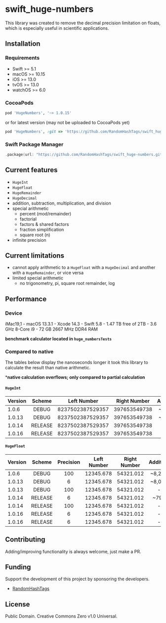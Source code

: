 # swift_huge-numbers

This library was created to remove the decimal precision limitation on floats, which is especially useful in scientific applications.

## Installation
### Requirements
- Swift >= 5.1
- macOS >= 10.15
- iOS >= 13.0
- tvOS >= 13.0
- watchOS >= 6.0
### CocoaPods
```ruby
pod 'HugeNumbers', '~> 1.0.15'
```
or for latest version (may not be uploaded to CocoaPods yet)
```ruby
pod 'HugeNumbers', :git => 'https://github.com/RandomHashTags/swift_huge-numbers.git'
```
### Swift Package Manager
```swift
.package(url: "https://github.com/RandomHashTags/swift_huge-numbers.git", from: "1.0.15")
```

## Current features
- `HugeInt`
- `HugeFloat`
- `HugeRemainder`
- `HugeDecimal`
- addition, subtraction, multiplication, and division
- special arithmetic
  - percent (mod/remainder)
  - factorial
  - factors & shared factors
  - fraction simplification
  - square root (n)
- infinite precision

## Current limitations
- cannot apply arithmetic to a `HugeFloat` with a `HugeDecimal` and another with a `HugeRemainder`, or vice versa
- limited special arithmetic
  - no trigonometry, pi, square root remainder, log
  
## Performance
### Device
iMac19,1 - macOS 13.3.1 - Xcode 14.3 - Swift 5.8 - 1.47 TB free of 2TB - 3.6 GHz 8-Core i9 - 72 GB 2667 MHz DDR4 RAM

**benchmark calculator located in `huge_numbersTests`**
### Compared to native
The tables below display the nanoseconds longer it took this library to calculate the result than native arithmetic.

\***native calculation overflows; only compared to partial calculation**
#### `HugeInt`
|Version      |Scheme           |Left Number      |Right Number     |Addition         |Subtraction      |Multiplication   |Division         |
|:------------|:---------------:|:---------------:|:---------------:|:---------------:|:---------------:|:---------------:|:---------------:|
|1.0.6        |DEBUG            |8237502387529357 |397653549738     |~2,800           |~2,400           |~43,000\*        |~225,000         |
|1.0.13       |DEBUG            |8237502387529357 |397653549738     |~2,450           |~2,350           |~38,100\*        |~208,700         |
|1.0.14       |RELEASE          |8237502387529357 |397653549738     |~170             |~200             |~3,950\*         |~15,400          |
|1.0.16       |RELEASE          |8237502387529357 |397653549738     |-                |-                |-                |~4,450           |
#### `HugeFloat`
|Version      |Scheme           |Precision        |Left Number      |Right Number     |Addition         |Subtraction      |Multiplication   |Division         |
|:------------|:---------------:|:---------------:|:---------------:|:---------------:|:---------------:|:---------------:|:---------------:|:---------------:|
|1.0.6        |DEBUG            |100              |12345.678        |54321.012        |~8,200           |~8,300           |~24,000          |~13,000,000      |
|1.0.13       |DEBUG            |6                |12345.678        |54321.012        |~8,000           |~8,300           |~22,000          |~410,000         |
|1.0.13       |DEBUG            |100              |12345.678        |54321.012        |-                |-                |-                |~9,306,000       |
|1.0.14       |RELEASE          |6                |12345.678        |54321.012        |~790             |~1,080           |~3,300           |~39,500          |
|1.0.14       |RELEASE          |100              |12345.678        |54321.012        |-                |-                |-                |~660,000         |
|1.0.16       |RELEASE          |6                |12345.678        |54321.012        |-                |-                |-                |~33,400          |
|1.0.16       |RELEASE          |6                |12345.678        |54321.012        |-                |-                |-                |~533,000         |

## Contributing
Adding/improving functionality is always welcome, just make a PR.

## Funding
Support the development of this project by sponsoring the developers.
- [RandomHashTags](https://github.com/sponsors/RandomHashTags)

## License
Public Domain. Creative Commons Zero v1.0 Universal.

